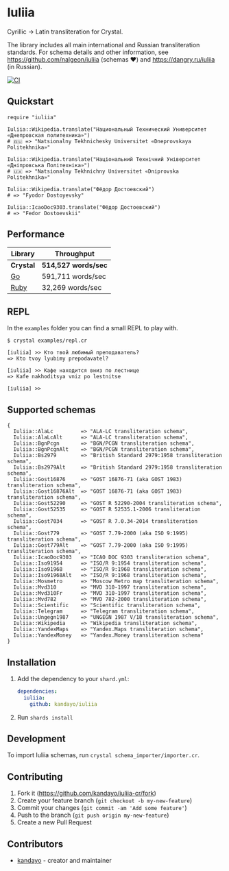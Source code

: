 # Iuliia

Cyrillic → Latin transliteration for Crystal.

The library includes all main international and Russian transliteration
standards. For schema details and other information, see
https://github.com/nalgeon/iuliia (schemas ❤️)
and https://dangry.ru/iuliia (in Russian).

[![CI](https://github.com/kandayo/iuliia-cr/actions/workflows/ci.yml/badge.svg)](https://github.com/kandayo/iuliia-cr/actions/workflows/ci.yml)

## Quickstart

```cr
require "iuliia"

Iuliia::Wikipedia.translate("Национальный Технический Университет «Днепровская политехника»")
# 🇷🇺 => "Natsionalny Tekhnichesky Universitet «Dneprovskaya Politekhnika»"

Iuliia::Wikipedia.translate("Національний Технічний Університет «Дніпровська Політехніка»")
# 🇺🇦 => "Natsіonalny Tekhnіchny Unіversitet «Dnіprovska Polіtekhnіka»"

Iuliia::Wikipedia.translate("Фёдор Достоевский")
# => "Fyodor Dostoyevsky"

Iuliia::IcaoDoc9303.translate("Фёдор Достоевский")
# => "Fedor Dostoevskii"
```

## Performance

Library                                          | Throughput            |
-------------------------------------------------|-----------------------|
**Crystal**                                      | **514,527 words/sec** |
[Go](https://github.com/mehanizm/iuliia-go)      | 591,711 words/sec     |
[Ruby](https://github.com/adnikiforov/iuliia-rb) | 32,269 words/sec      |

## REPL

In the `examples` folder you can find a small REPL to play with.

```
$ crystal examples/repl.cr

[iuliia] >> Кто твой любимый преподаватель?
=> Kto tvoy lyubimy prepodavatel?

[iuliia] >> Кафе находится вниз по лестнице
=> Kafe nakhoditsya vniz po lestnitse

[iuliia] >>
```

## Supported schemas

```cr
{
  Iuliia::AlaLc         => "ALA-LC transliteration schema",
  Iuliia::AlaLcAlt      => "ALA-LC transliteration schema",
  Iuliia::BgnPcgn       => "BGN/PCGN transliteration schema",
  Iuliia::BgnPcgnAlt    => "BGN/PCGN transliteration schema",
  Iuliia::Bs2979        => "British Standard 2979:1958 transliteration schema",
  Iuliia::Bs2979Alt     => "British Standard 2979:1958 transliteration schema",
  Iuliia::Gost16876     => "GOST 16876-71 (aka GOST 1983) transliteration schema",
  Iuliia::Gost16876Alt  => "GOST 16876-71 (aka GOST 1983) transliteration schema",
  Iuliia::Gost52290     => "GOST R 52290-2004 transliteration schema",
  Iuliia::Gost52535     => "GOST R 52535.1-2006 transliteration schema",
  Iuliia::Gost7034      => "GOST R 7.0.34-2014 transliteration schema",
  Iuliia::Gost779       => "GOST 7.79-2000 (aka ISO 9:1995) transliteration schema",
  Iuliia::Gost779Alt    => "GOST 7.79-2000 (aka ISO 9:1995) transliteration schema",
  Iuliia::IcaoDoc9303   => "ICAO DOC 9303 transliteration schema",
  Iuliia::Iso91954      => "ISO/R 9:1954 transliteration schema",
  Iuliia::Iso91968      => "ISO/R 9:1968 transliteration schema",
  Iuliia::Iso91968Alt   => "ISO/R 9:1968 transliteration schema",
  Iuliia::Mosmetro      => "Moscow Metro map transliteration schema",
  Iuliia::Mvd310        => "MVD 310-1997 transliteration schema",
  Iuliia::Mvd310Fr      => "MVD 310-1997 transliteration schema",
  Iuliia::Mvd782        => "MVD 782-2000 transliteration schema",
  Iuliia::Scientific    => "Scientific transliteration schema",
  Iuliia::Telegram      => "Telegram transliteration schema",
  Iuliia::Ungegn1987    => "UNGEGN 1987 V/18 transliteration schema",
  Iuliia::Wikipedia     => "Wikipedia transliteration schema",
  Iuliia::YandexMaps    => "Yandex.Maps transliteration schema",
  Iuliia::YandexMoney   => "Yandex.Money transliteration schema"
}
```

## Installation

1. Add the dependency to your `shard.yml`:

   ```yaml
   dependencies:
     iuliia:
       github: kandayo/iuliia
   ```

2. Run `shards install`

## Development

To import Iuliia schemas, run `crystal schema_importer/importer.cr`.

## Contributing

1. Fork it (<https://github.com/kandayo/iuliia-cr/fork>)
2. Create your feature branch (`git checkout -b my-new-feature`)
3. Commit your changes (`git commit -am 'Add some feature'`)
4. Push to the branch (`git push origin my-new-feature`)
5. Create a new Pull Request

## Contributors

- [kandayo](https://github.com/kandayo) - creator and maintainer
